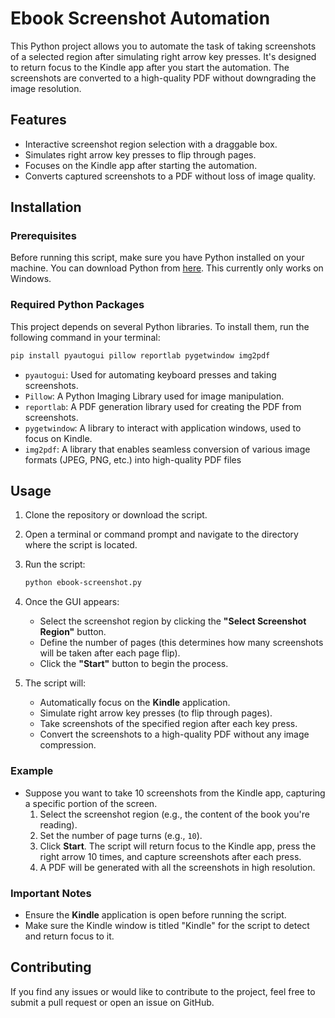 # Ebook Screenshot Automation

This Python project allows you to automate the task of taking screenshots of a selected region after simulating right arrow key presses. It's designed to return focus to the Kindle app after you start the automation. The screenshots are converted to a high-quality PDF without downgrading the image resolution.

## Features

- Interactive screenshot region selection with a draggable box.
- Simulates right arrow key presses to flip through pages.
- Focuses on the Kindle app after starting the automation.
- Converts captured screenshots to a PDF without loss of image quality.

## Installation

### Prerequisites

Before running this script, make sure you have Python installed on your machine. You can download Python from [here](https://www.python.org/downloads/).  This currently only works on Windows.

### Required Python Packages

This project depends on several Python libraries. To install them, run the following command in your terminal:

```bash
pip install pyautogui pillow reportlab pygetwindow img2pdf
```

- `pyautogui`: Used for automating keyboard presses and taking screenshots.
- `Pillow`: A Python Imaging Library used for image manipulation.
- `reportlab`: A PDF generation library used for creating the PDF from screenshots.
- `pygetwindow`: A library to interact with application windows, used to focus on Kindle.
- `img2pdf`: A library that enables seamless conversion of various image formats (JPEG, PNG, etc.) into high-quality PDF files

## Usage

1. Clone the repository or download the script.

2. Open a terminal or command prompt and navigate to the directory where the script is located.

3. Run the script:

    ```bash
    python ebook-screenshot.py
    ```

4. Once the GUI appears:
    - Select the screenshot region by clicking the **"Select Screenshot Region"** button.
    - Define the number of pages (this determines how many screenshots will be taken after each page flip).
    - Click the **"Start"** button to begin the process.

5. The script will:
    - Automatically focus on the **Kindle** application.
    - Simulate right arrow key presses (to flip through pages).
    - Take screenshots of the specified region after each key press.
    - Convert the screenshots to a high-quality PDF without any image compression.

### Example

- Suppose you want to take 10 screenshots from the Kindle app, capturing a specific portion of the screen. 
    1. Select the screenshot region (e.g., the content of the book you're reading).
    2. Set the number of page turns (e.g., `10`).
    3. Click **Start**. The script will return focus to the Kindle app, press the right arrow 10 times, and capture screenshots after each press.
    4. A PDF will be generated with all the screenshots in high resolution.

### Important Notes

- Ensure the **Kindle** application is open before running the script.
- Make sure the Kindle window is titled "Kindle" for the script to detect and return focus to it.

## Contributing

If you find any issues or would like to contribute to the project, feel free to submit a pull request or open an issue on GitHub.
